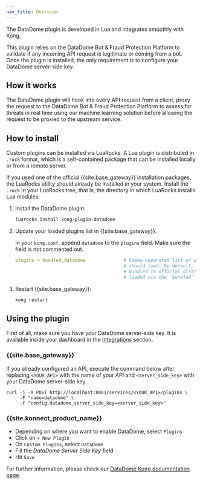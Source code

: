 ```yaml
---
nav_title: Overview
---
```


The DataDome plugin is developed in Lua and integrates smoothly with Kong.

This plugin relies on the DataDome Bot & Fraud Protection Platform to validate if any incoming API request is legitimate or coming from a bot.
Once the plugin is installed, the only requirement is to configure your DataDome server-side key.


## How it works

The DataDome plugin will hook into every API request from a client, proxy the request to the DataDome Bot & Fraud Protection Platform to assess for threats in real time using our machine learning solution before allowing the request to be proxied to the upstream service.

## How to install

Custom plugins can be installed via LuaRocks. A Lua plugin is distributed in `.rock` format, which is
a self-contained package that can be installed locally or from a remote server.

If you used one of the official {{site.base_gateway}} installation packages, the LuaRocks utility
should already be installed in your system.
Install the `.rock` in your LuaRocks tree, that is, the directory in which LuaRocks
installs Lua modules.

1. Install the DataDome plugin:

    ```sh
    luarocks install kong-plugin-datadome
    ```

2. Update your loaded plugins list in {{site.base_gateway}}.

    In your `kong.conf`, append `datadome` to the `plugins` field. Make sure the field is not commented out.

    ```yaml
    plugins = bundled,datadome              # Comma-separated list of plugins this node
                                            # should load. By default, only plugins
                                            # bundled in official distributions are
                                            # loaded via the `bundled` keyword.
    ```

3. Restart {{site.base_gateway}}:

    ```sh
    kong restart
    ```

## Using the plugin

First of all, make sure you have your DataDome server-side key. It is available inside your dashboard in the [Integrations](https://app.datadome.co/dashboard/management/integrations) section.

### {{site.base_gateway}}

If you already configured an API, execute the command below after replacing `<YOUR_API>` with the name of your API and `<server_side_key>` with your DataDome server-side key.

```shell
curl -i -X POST http://localhost:8001/services/<YOUR_API>/plugins \
     -F "name=datadome" \
     -F "config.datadome_server_side_key=<server_side_key>"
```

### {{site.konnect_product_name}}

- Depending on where you want to enable DataDome, select `Plugins`
- Click on `+ New Plugin`
- On `Custom Plugins`, select `DataDome`
- Fill the *DataDome Server Side Key* field
- Hit `Save`

For further information, please check our [DataDome Kong documentation page](https://docs.datadome.co/docs/kong-plugin).
